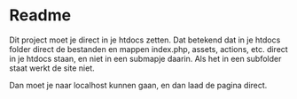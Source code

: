 # Readme

Dit project moet je direct in je htdocs zetten. Dat betekend dat in je htdocs folder direct de bestanden en mappen index.php, assets, actions, etc. direct in je htdocs staan, en niet in een submapje daarin. Als het in een subfolder staat werkt de site niet.

Dan moet je naar localhost kunnen gaan, en dan laad de pagina direct.